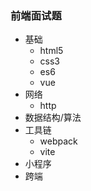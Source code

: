 ### 前端面试题
- 基础
  - html5
  - css3
  - es6
  - vue
- 网络
  - http
- 数据结构/算法
- 工具链
  - webpack
  - vite
- 小程序
- 跨端

